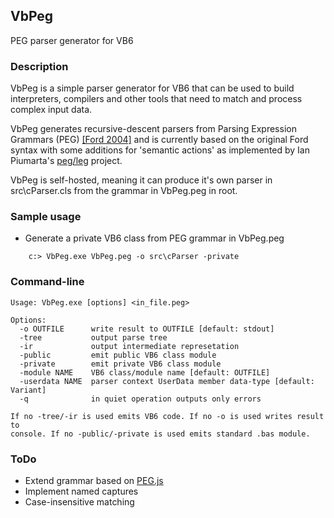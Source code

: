 ## VbPeg
PEG parser generator for VB6

### Description

VbPeg is a simple parser generator for VB6 that can be used to build interpreters, compilers and other tools that need to match and process  complex input data.

VbPeg generates recursive-descent parsers from Parsing Expression Grammars (PEG) [[Ford 2004]](http://bford.info/pub/lang/peg.pdf) and is currently based on the original Ford syntax with some additions for 'semantic actions' as implemented by Ian Piumarta's [peg/leg](http://piumarta.com/software/peg/) project.

VbPeg is self-hosted, meaning it can produce it's own parser in src\cParser.cls from the grammar in VbPeg.peg in root.

### Sample usage

 - Generate a private VB6 class from PEG grammar in VbPeg.peg
```
    c:> VbPeg.exe VbPeg.peg -o src\cParser -private
```
### Command-line
```
Usage: VbPeg.exe [options] <in_file.peg>

Options:
  -o OUTFILE      write result to OUTFILE [default: stdout]
  -tree           output parse tree
  -ir             output intermediate represetation
  -public         emit public VB6 class module
  -private        emit private VB6 class module
  -module NAME    VB6 class/module name [default: OUTFILE]
  -userdata NAME  parser context UserData member data-type [default: Variant]
  -q              in quiet operation outputs only errors

If no -tree/-ir is used emits VB6 code. If no -o is used writes result to 
console. If no -public/-private is used emits standard .bas module.
```

### ToDo

 - Extend grammar based on [PEG.js](https://github.com/pegjs/pegjs)
 - Implement named captures
 - Case-insensitive matching
